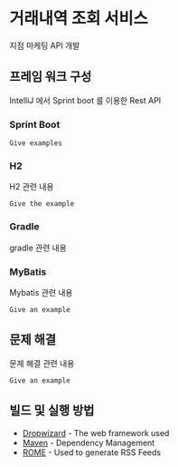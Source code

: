# 거래내역 조회 서비스

지점 마케팅 API 개발

## 프레임 워크 구성

IntelliJ 에서 Sprint boot 를 이용한 Rest API

### Sprint Boot

```
Give examples
```

### H2

H2 관련 내용

```
Give the example
```

### Gradle

gradle 관련 내용

### MyBatis

Mybatis 관련 내용

```
Give an example
```

## 문제 해결

문제 해결 관련 내용

```
Give an example
```

## 빌드 및 실행 방법


* [Dropwizard](http://www.dropwizard.io/1.0.2/docs/) - The web framework used
* [Maven](https://maven.apache.org/) - Dependency Management
* [ROME](https://rometools.github.io/rome/) - Used to generate RSS Feeds

